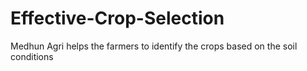 # Effective-Crop-Selection
Medhun Agri helps the farmers to identify the crops based on the soil conditions
